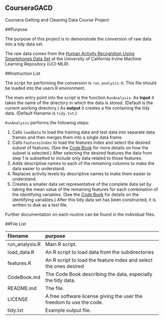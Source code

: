 CourseraGACD
------------

Coursera Getting and Cleaning Data Course Project

##Purpose

The purpose of this project is to demonstrate the conversion of raw data
into a tidy data set.

The raw data comes from the 
[Human Activity Recognition Using Smartphones Data Set](http://archive.ics.uci.edu/ml/datasets/Human+Activity+Recognition+Using+Smartphones) at the
University of California Irvine Machine Learning Repository (UCI-MLR).

##Instruction List

The script for performing the conversion is `run_analysis.R`.  This file should be loaded into the users R environment.

The main entry point into the script is the function `RunAnalysis`. As 
**input** it takes the 
name of the directory in which the data is stored. (Default is the current 
working directory.) As **output** it creates a file containing the tidy data. 
(Default filename is `tidy.txt`.)

`RunAnalysis` performs the following steps:

1. Calls `loadData` to load the training data and test data into separate 
   data frames and then merges them into a single data frame.
2. Calls `FeaturesIndex` to load the features index and select the desired
   subset of features.  (See the [Code Book](CodeBook.md) for more details 
   on how the subset is selected.)
   After selecting the desired features the data from step 1 is
   subsetted to include only data related to those features.
3. Adds descriptive names to each of the remaining columns to make the
   data easier to understand.
4. Replaces activity levels by descriptive names to make them easier
   to understand.
5. Creates a smaller data set representative of the complete data set by
   taking the mean value of the remaining features for each combination of
   the identifying variables. (See the [Code Book](CodeBook.md) for details 
   on the 
   identifying variables.) After this tidy data set has been constructed, it is
   written to disk as a text file.

Further documentation on each routine can be found in the individual files.

##File List

filename |  purpose
:----------|:---------
run_analysis.R | Main R script.
load_data.R | An R script to load data from the subdirectories
features.R | An R script to load the feature index and select the ones desired
CodeBook.md | The Code Book describing the data, especially the tidy data.
README.md | The file.
LICENSE | A free software license giving the user the freedom to use the code.
tidy.txt | Example output file.
